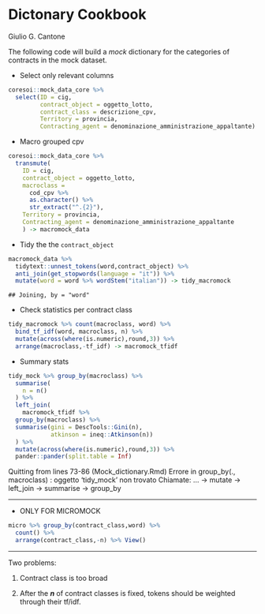 Dictonary Cookbook
================
Giulio G. Cantone

The following code will build a *mock* dictionary for the categories of
contracts in the mock dataset.

- Select only relevant columns

``` r
coresoi::mock_data_core %>%
  select(ID = cig,
         contract_object = oggetto_lotto,
         contract_class = descrizione_cpv,
         Territory = provincia,
         Contracting_agent = denominazione_amministrazione_appaltante) -> micromock_data
```

- Macro grouped cpv

``` r
coresoi::mock_data_core %>%
  transmute(
    ID = cig,
    contract_object = oggetto_lotto,
    macroclass =
      cod_cpv %>%
      as.character() %>%
      str_extract("^.{2}"),
    Territory = provincia,
    Contracting_agent = denominazione_amministrazione_appaltante
    ) -> macromock_data
```

- Tidy the the `contract_object`

``` r
macromock_data %>%
  tidytext::unnest_tokens(word,contract_object) %>%
  anti_join(get_stopwords(language = "it")) %>%
  mutate(word = word %>% wordStem("italian")) -> tidy_macromock
```

    ## Joining, by = "word"

- Check statistics per contract class

``` r
tidy_macromock %>% count(macroclass, word) %>%
  bind_tf_idf(word, macroclass, n) %>%
  mutate(across(where(is.numeric),round,3)) %>%
  arrange(macroclass,-tf_idf) -> macromock_tfidf
```

- Summary stats

``` r
tidy_mock %>% group_by(macroclass) %>%
  summarise(
    n = n()
  ) %>%
  left_join(
    macromock_tfidf %>%
  group_by(macroclass) %>%
  summarise(gini = DescTools::Gini(n),
            atkinson = ineq::Atkinson(n))
  ) %>%
  mutate(across(where(is.numeric),round,3)) %>%
  pander::pander(split.table = Inf)
```

Quitting from lines 73-86 (Mock_dictionary.Rmd) Errore in group_by(.,
macroclass) : oggetto ‘tidy_mock’ non trovato Chiamate: <Anonymous> …
<Anonymous> -\> mutate -\> left_join -\> summarise -\> group_by

------------------------------------------------------------------------

- ONLY FOR MICROMOCK

``` r
micro %>% group_by(contract_class,word) %>%
  count() %>%
  arrange(contract_class,-n) %>% View()
```

------------------------------------------------------------------------

Two problems:

1.  Contract class is too broad

2.  After the ***n*** of contract classes is fixed, tokens should be
    weighted through their tf/idf.
